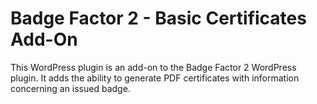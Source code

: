 # Badge Factor 2 - Basic Certificates Add-On

This WordPress plugin is an add-on to the Badge Factor 2 WordPress plugin. It
adds the ability to generate PDF certificates with information concerning an
issued badge.
